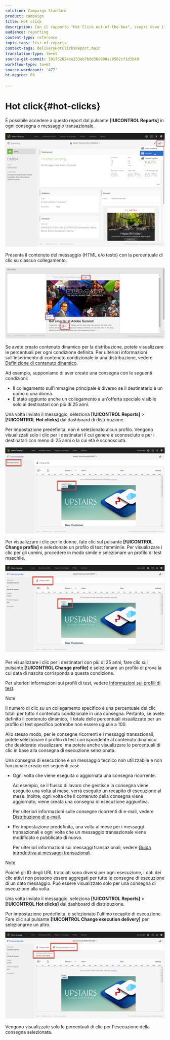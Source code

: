 ```yaml
---
solution: Campaign Standard
product: campaign
title: Hot click
description: Con il rapporto "Hot Click out-of-the-box", scopri dove il cliente ha fatto clic sulla tua consegna.
audience: reporting
content-type: reference
topic-tags: list-of-reports
context-tags: deliveryHotClicksReport,main
translation-type: tm+mt
source-git-commit: 501f52624ce253eb7b0d36d908ac8502cf1d3b48
workflow-type: tm+mt
source-wordcount: '477'
ht-degree: 0%

---
```



# Hot click{#hot-clicks}

È possibile accedere a questo report dal pulsante **[!UICONTROL Reports]** in ogni consegna o messaggio transazionale.

![](assets/delivery_reports_hot-clicks_4.png)

Presenta il contenuto del messaggio (HTML e/o testo) con la percentuale di clic su ciascun collegamento.

![](assets/delivery_reports_10.png)

Se avete creato contenuto dinamico per la distribuzione, potete visualizzare le percentuali per ogni condizione definita. Per ulteriori informazioni sull&#39;inserimento di contenuto condizionale in una distribuzione, vedere [Definizione di contenuto dinamico](../../designing/using/personalization.md#defining-dynamic-content-in-an-email).

Ad esempio, supponiamo di aver creato una consegna con le seguenti condizioni:

* Il collegamento sull&#39;immagine principale è diverso se il destinatario è un uomo o una donna.
* È stato aggiunto anche un collegamento a un&#39;offerta speciale visibile solo ai destinatari con più di 25 anni.

Una volta inviato il messaggio, seleziona **[!UICONTROL Reports]** > **[!UICONTROL Hot clicks]** dal dashboard di distribuzione.

Per impostazione predefinita, non è selezionato alcun profilo. Vengono visualizzati solo i clic per i destinatari il cui genere è sconosciuto e per i destinatari con meno di 25 anni o la cui età è sconosciuta.

![](assets/delivery_reports_hot-clicks_1.png)

Per visualizzare i clic per le donne, fate clic sul pulsante **[!UICONTROL Change profile]** e selezionate un profilo di test femminile. Per visualizzare i clic per gli uomini, procedere in modo simile e selezionare un profilo di test maschile.

![](assets/delivery_reports_hot-clicks_2.png)

Per visualizzare i clic per i destinatari con più di 25 anni, fare clic sul pulsante **[!UICONTROL Change profile]** e selezionare un profilo di prova la cui data di nascita corrisponda a questa condizione.

Per ulteriori informazioni sui profili di test, vedere [Informazioni sui profili di test](../../audiences/using/managing-test-profiles.md).

>[!NOTE]
>
>Il numero di clic su un collegamento specifico è una percentuale dei clic totali per tutto il contenuto condizionale in una consegna. Pertanto, se avete definito il contenuto dinamico, il totale delle percentuali visualizzate per un profilo di test specifico potrebbe non essere uguale a 100.

Allo stesso modo, per le consegne ricorrenti e i messaggi transazionali, potete selezionare il profilo di test corrispondente al contenuto dinamico che desiderate visualizzare, ma potete anche visualizzare le percentuali di clic in base alla consegna di esecuzione selezionata.

Una consegna di esecuzione è un messaggio tecnico non utilizzabile e non funzionale creato nei seguenti casi:

* Ogni volta che viene eseguita o aggiornata una consegna ricorrente.

   Ad esempio, se il flusso di lavoro che gestisce la consegna viene eseguito una volta al mese, verrà eseguito un recapito di esecuzione al mese. Inoltre, ogni volta che il contenuto della consegna viene aggiornato, viene creata una consegna di esecuzione aggiuntiva.

   Per ulteriori informazioni sulle consegne ricorrenti di e-mail, vedere [Distribuzione di e-mail](../../automating/using/email-delivery.md).

* Per impostazione predefinita, una volta al mese per i messaggi transazionali e ogni volta che un messaggio transazionale viene modificato e pubblicato di nuovo.

   Per ulteriori informazioni sui messaggi transazionali, vedere [Guida introduttiva ai messaggi transazionali](../../channels/using/getting-started-with-transactional-msg.md).

>[!NOTE]
>
>Poiché gli ID degli URL tracciati sono diversi per ogni esecuzione, i dati dei clic attivi non possono essere aggregati per tutte le consegne di esecuzione di un dato messaggio. Può essere visualizzato solo per una consegna di esecuzione alla volta.

Una volta inviato il messaggio, seleziona **[!UICONTROL Reports]** > **[!UICONTROL Hot clicks]** dal dashboard di distribuzione.

Per impostazione predefinita, è selezionato l&#39;ultimo recapito di esecuzione. Fare clic sul pulsante **[!UICONTROL Change execution delivery]** per selezionarne un altro.

![](assets/delivery_reports_hot-clicks_3.png)

Vengono visualizzate solo le percentuali di clic per l&#39;esecuzione della consegna selezionata.

